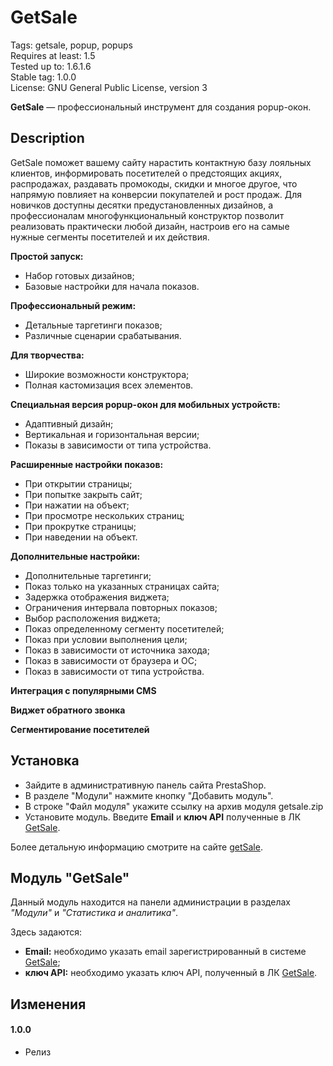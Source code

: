 # GetSale

Tags: getsale, popup, popups  
Requires at least: 1.5  
Tested up to: 1.6.1.6  
Stable tag: 1.0.0  
License: GNU General Public License, version 3  

**GetSale** &mdash; профессиональный инструмент для создания popup-окон.

## Description

GetSale поможет вашему сайту нарастить контактную базу лояльных клиентов, информировать посетителей о предстоящих акциях, распродажах, раздавать промокоды, скидки и многое другое, что напрямую повлияет на конверсии покупателей и рост продаж. Для новичков доступны десятки предустановленных дизайнов, а профессионалам многофункциональный конструктор позволит реализовать практически любой дизайн, настроив его на самые нужные сегменты посетителей и их действия.

**Простой запуск:**

- Набор готовых дизайнов;
- Базовые настройки для начала показов.

**Профессиональный режим:**

- Детальные таргетинги показов;
- Различные сценарии срабатывания.

**Для творчества:**

- Широкие возможности конструктора;
- Полная кастомизация всех элементов.

**Специальная версия popup-окон для мобильных устройств:**

- Адаптивный дизайн;
- Вертикальная и горизонтальная версии;
- Показы в зависимости от типа устройства.

**Расширенные настройки показов:**

- При открытии страницы;
- При попытке закрыть сайт;
- При нажатии на объект;
- При просмотре нескольких страниц;
- При прокрутке страницы;
- При наведении на объект.

**Дополнительные настройки:**

- Дополнительные таргетинги;
- Показ только на указанных страницах сайта;
- Задержка отображения виджета;
- Ограничения интервала повторных показов;
- Выбор расположения виджета;
- Показ определенному сегменту посетителей;
- Показ при условии выполнения цели;
- Показ в зависимости от источника захода;
- Показ в зависимости от браузера и ОС;
- Показ в зависимости от типа устройства.

**Интеграция с популярными CMS**

**Виджет обратного звонка**

**Сегментирование посетителей**

## Установка
- Зайдите в административную панель сайта PrestaShop.
- В разделе "Модули" нажмите кнопку "Добавить модуль".
- В строке "Файл модуля" укажите ссылку на архив модуля getsale.zip
- Установите модуль. Введите **Email** и **ключ API** полученные в ЛК [GetSale](http://getsale.io).

Более детальную информацию смотрите на сайте [getSale](http://getsale.io).

## Модуль "GetSale"

Данный модуль находится на панели администрации в разделах *"Модули"* и *"Статистика и аналитика"*.

Здесь задаются:

- **Email:** необходимо указать email зарегистрированный в системе [GetSale](http://getsale.io);  
- **ключ API:** необходимо указать ключ API, полученный в ЛК [GetSale](http://getsale.io).

## Изменения
#### 1.0.0
* Релиз

